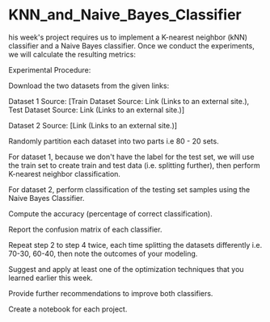 # KNN_and_Naive_Bayes_Classifier

his week's project requires us to implement a K-nearest neighbor (kNN) classifier  and a Naive Bayes classifier. Once we conduct the experiments, we will calculate the resulting metrics:

Experimental Procedure:


Download the two datasets from the given links:

Dataset 1 Source: [Train Dataset Source: Link (Links to an external site.), Test Dataset Source: Link (Links to an external site.)]

Dataset 2 Source: [Link (Links to an external site.)]

Randomly partition each dataset into two parts i.e 80 - 20  sets.

For dataset 1, because we don't have the label for the test set, we will use the train set to create train and test data (i.e. splitting further), then perform K-nearest neighbor classification.

For dataset 2, perform classification of the testing set samples using the Naive Bayes Classifier.

Compute the accuracy (percentage of correct classification).

Report the confusion matrix of each classifier.

Repeat step 2 to step 4 twice, each time splitting the datasets differently i.e. 70-30, 60-40, then note the outcomes of your modeling.

Suggest and apply at least one of the optimization techniques that you learned earlier this week.

Provide further recommendations to improve both classifiers.

Create a notebook for each project.  
